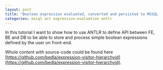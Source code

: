 ```yaml
---
layout: post
title: "Boolean expression evaluated, converted and persisted to MSSQL hiearchyid data type"
categories: mssql ast expression-evaluation antlr
---
```


In this tutorial I want to show how to use ANTLR to define API between FE, BE and DB to be able to store and process simple boolean expressions defined by the user on front-end.

Whole content with source-code could be found here [https://github.com/bedla/expression-visitor-hierarchyid](https://github.com/bedla/expression-visitor-hierarchyid).
